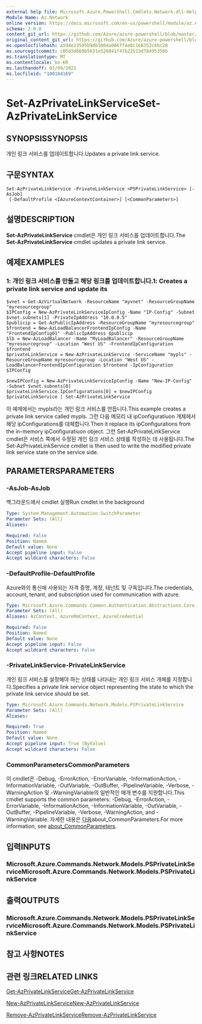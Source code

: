 ```yaml
---
external help file: Microsoft.Azure.PowerShell.Cmdlets.Network.dll-Help.xml
Module Name: Az.Network
online version: https://docs.microsoft.com/en-us/powershell/module/az.network/set-azprivatelinkservice
schema: 2.0.0
content_git_url: https://github.com/Azure/azure-powershell/blob/master/src/Network/Network/help/Set-AzPrivateLinkService.md
original_content_git_url: https://github.com/Azure/azure-powershell/blob/master/src/Network/Network/help/Set-AzPrivateLinkService.md
ms.openlocfilehash: a594e23505b9db1004a086ff4e0c168353c6bc28
ms.sourcegitcommit: c05d3d669b5631e526841f47b22513d78495350b
ms.translationtype: MT
ms.contentlocale: ko-KR
ms.lasthandoff: 02/09/2021
ms.locfileid: "100184169"
---
```

# <span data-ttu-id="74f85-101">Set-AzPrivateLinkService</span><span class="sxs-lookup"><span data-stu-id="74f85-101">Set-AzPrivateLinkService</span></span>

## <span data-ttu-id="74f85-102">SYNOPSIS</span><span class="sxs-lookup"><span data-stu-id="74f85-102">SYNOPSIS</span></span>
<span data-ttu-id="74f85-103">개인 링크 서비스를 업데이트합니다.</span><span class="sxs-lookup"><span data-stu-id="74f85-103">Updates a private link service.</span></span>

## <span data-ttu-id="74f85-104">구문</span><span class="sxs-lookup"><span data-stu-id="74f85-104">SYNTAX</span></span>

```
Set-AzPrivateLinkService -PrivateLinkService <PSPrivateLinkService> [-AsJob]
 [-DefaultProfile <IAzureContextContainer>] [<CommonParameters>]
```

## <span data-ttu-id="74f85-105">설명</span><span class="sxs-lookup"><span data-stu-id="74f85-105">DESCRIPTION</span></span>
<span data-ttu-id="74f85-106">**Set-AzPrivateLinkService** cmdlet은 개인 링크 서비스를 업데이트합니다.</span><span class="sxs-lookup"><span data-stu-id="74f85-106">The **Set-AzPrivateLinkService** cmdlet updates a private link service.</span></span>

## <span data-ttu-id="74f85-107">예제</span><span class="sxs-lookup"><span data-stu-id="74f85-107">EXAMPLES</span></span>

### <span data-ttu-id="74f85-108">1: 개인 링크 서비스를 만들고 해당 링크를 업데이트합니다.</span><span class="sxs-lookup"><span data-stu-id="74f85-108">1: Creates a private link service and update its</span></span>
```
$vnet = Get-AzVirtualNetwork -ResourceName "myvnet" -ResourceGroupName "myresourcegroup"
$IPConfig = New-AzPrivateLinkServiceIpConfig -Name "IP-Config" -Subnet $vnet.subnets[1] -PrivateIpAddress "10.0.0.5"
$publicip = Get-AzPublicIpAddress -ResourceGroupName "myresourcegroup"
$frontend = New-AzLoadBalancerFrontendIpConfig -Name "FrontendIpConfig01" -PublicIpAddress $publicip
$lb = New-AzLoadBalancer -Name "MyLoadBalancer" -ResourceGroupName "myresourcegroup" -Location "West US" -FrontendIpConfiguration $frontend  
$privateLinkService = New-AzPrivateLinkService -ServiceName "mypls" -ResourceGroupName myresourcegroup -Location "West US" -LoadBalancerFrontendIpConfiguration $frontend -IpConfiguration $IPConfig

$newIPConfig = New-AzPrivateLinkServiceIpConfig -Name "New-IP-Config" -Subnet $vnet.subnets[0] 
$privateLinkService.IpConfigurations[0] = $newIPConfig
$privateLinkService | Set-AzPrivateLinkService
```

<span data-ttu-id="74f85-109">이 예제에서는 mypls라는 개인 링크 서비스를 만듭니다.</span><span class="sxs-lookup"><span data-stu-id="74f85-109">This example creates a private link service called mypls.</span></span> <span data-ttu-id="74f85-110">그런 다음 메모리 내 ipConfiguratiuon 개체에서 해당 ipConfigurations를 대체합니다.</span><span class="sxs-lookup"><span data-stu-id="74f85-110">Then it replace its ipConfigurations from the in-memory ipConfiguratiuon object.</span></span> <span data-ttu-id="74f85-111">그런 Set-AzPrivateLinkService cmdlet은 서비스 쪽에서 수정된 개인 링크 서비스 상태를 작성하는 데 사용됩니다.</span><span class="sxs-lookup"><span data-stu-id="74f85-111">The Set-AzPrivateLinkService cmdlet is then used to write the modified private link service state on the service side.</span></span> 

## <span data-ttu-id="74f85-112">PARAMETERS</span><span class="sxs-lookup"><span data-stu-id="74f85-112">PARAMETERS</span></span>

### <span data-ttu-id="74f85-113">-AsJob</span><span class="sxs-lookup"><span data-stu-id="74f85-113">-AsJob</span></span>
<span data-ttu-id="74f85-114">백그라운드에서 cmdlet 실행</span><span class="sxs-lookup"><span data-stu-id="74f85-114">Run cmdlet in the background</span></span>

```yaml
Type: System.Management.Automation.SwitchParameter
Parameter Sets: (All)
Aliases:

Required: False
Position: Named
Default value: None
Accept pipeline input: False
Accept wildcard characters: False
```

### <span data-ttu-id="74f85-115">-DefaultProfile</span><span class="sxs-lookup"><span data-stu-id="74f85-115">-DefaultProfile</span></span>
<span data-ttu-id="74f85-116">Azure와의 통신에 사용되는 자격 증명, 계정, 테넌트 및 구독입니다.</span><span class="sxs-lookup"><span data-stu-id="74f85-116">The credentials, account, tenant, and subscription used for communication with azure.</span></span>

```yaml
Type: Microsoft.Azure.Commands.Common.Authentication.Abstractions.Core.IAzureContextContainer
Parameter Sets: (All)
Aliases: AzContext, AzureRmContext, AzureCredential

Required: False
Position: Named
Default value: None
Accept pipeline input: False
Accept wildcard characters: False
```

### <span data-ttu-id="74f85-117">-PrivateLinkService</span><span class="sxs-lookup"><span data-stu-id="74f85-117">-PrivateLinkService</span></span>
<span data-ttu-id="74f85-118">개인 링크 서비스를 설정해야 하는 상태를 나타내는 개인 링크 서비스 개체를 지정합니다.</span><span class="sxs-lookup"><span data-stu-id="74f85-118">Specifies a private link service object representing the state to which the private link service should be set.</span></span>

```yaml
Type: Microsoft.Azure.Commands.Network.Models.PSPrivateLinkService
Parameter Sets: (All)
Aliases:

Required: True
Position: Named
Default value: None
Accept pipeline input: True (ByValue)
Accept wildcard characters: False
```

### <span data-ttu-id="74f85-119">CommonParameters</span><span class="sxs-lookup"><span data-stu-id="74f85-119">CommonParameters</span></span>
<span data-ttu-id="74f85-120">이 cmdlet은 -Debug, -ErrorAction, -ErrorVariable, -InformationAction, -InformationVariable, -OutVariable, -OutBuffer, -PipelineVariable, -Verbose, -WarningAction 및 -WarningVariable의 일반적인 매개 변수를 지원합니다.</span><span class="sxs-lookup"><span data-stu-id="74f85-120">This cmdlet supports the common parameters: -Debug, -ErrorAction, -ErrorVariable, -InformationAction, -InformationVariable, -OutVariable, -OutBuffer, -PipelineVariable, -Verbose, -WarningAction, and -WarningVariable.</span></span> <span data-ttu-id="74f85-121">자세한 내용은 [다음](http://go.microsoft.com/fwlink/?LinkID=113216)about_CommonParameters.</span><span class="sxs-lookup"><span data-stu-id="74f85-121">For more information, see [about_CommonParameters](http://go.microsoft.com/fwlink/?LinkID=113216).</span></span>

## <span data-ttu-id="74f85-122">입력</span><span class="sxs-lookup"><span data-stu-id="74f85-122">INPUTS</span></span>

### <span data-ttu-id="74f85-123">Microsoft.Azure.Commands.Network.Models.PSPrivateLinkService</span><span class="sxs-lookup"><span data-stu-id="74f85-123">Microsoft.Azure.Commands.Network.Models.PSPrivateLinkService</span></span>

## <span data-ttu-id="74f85-124">출력</span><span class="sxs-lookup"><span data-stu-id="74f85-124">OUTPUTS</span></span>

### <span data-ttu-id="74f85-125">Microsoft.Azure.Commands.Network.Models.PSPrivateLinkService</span><span class="sxs-lookup"><span data-stu-id="74f85-125">Microsoft.Azure.Commands.Network.Models.PSPrivateLinkService</span></span>

## <span data-ttu-id="74f85-126">참고 사항</span><span class="sxs-lookup"><span data-stu-id="74f85-126">NOTES</span></span>

## <span data-ttu-id="74f85-127">관련 링크</span><span class="sxs-lookup"><span data-stu-id="74f85-127">RELATED LINKS</span></span>

[<span data-ttu-id="74f85-128">Get-AzPrivateLinkService</span><span class="sxs-lookup"><span data-stu-id="74f85-128">Get-AzPrivateLinkService</span></span>](./Get-AzPrivateLinkService.md)

[<span data-ttu-id="74f85-129">New-AzPrivateLinkService</span><span class="sxs-lookup"><span data-stu-id="74f85-129">New-AzPrivateLinkService</span></span>](./New-AzPrivateLinkService.md)

[<span data-ttu-id="74f85-130">Remove-AzPrivateLinkService</span><span class="sxs-lookup"><span data-stu-id="74f85-130">Remove-AzPrivateLinkService</span></span>](./Remove-AzPrivateLinkService.md)


